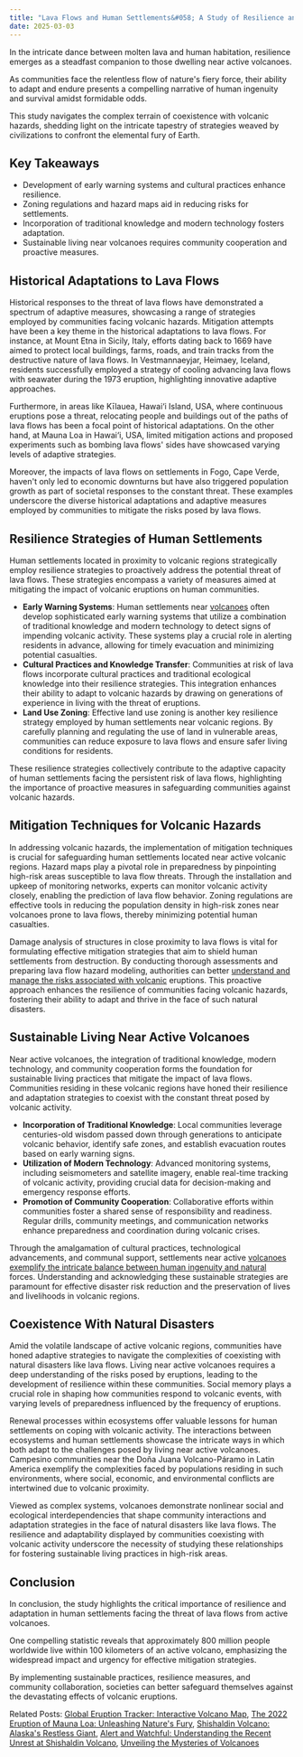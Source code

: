 ```yaml
---
title: "Lava Flows and Human Settlements&#058; A Study of Resilience and Adaptation"
date: 2025-03-03
---
```


In the intricate dance between molten lava and human habitation, resilience emerges as a steadfast companion to those dwelling near active volcanoes.

As communities face the relentless flow of nature's fiery force, their ability to adapt and endure presents a compelling narrative of human ingenuity and survival amidst formidable odds.

This study navigates the complex terrain of coexistence with volcanic hazards, shedding light on the intricate tapestry of strategies weaved by civilizations to confront the elemental fury of Earth.

## Key Takeaways

- Development of early warning systems and cultural practices enhance resilience.
- Zoning regulations and hazard maps aid in reducing risks for settlements.
- Incorporation of traditional knowledge and modern technology fosters adaptation.
- Sustainable living near volcanoes requires community cooperation and proactive measures.

## Historical Adaptations to Lava Flows

Historical responses to the threat of lava flows have demonstrated a spectrum of adaptive measures, showcasing a range of strategies employed by communities facing volcanic hazards. Mitigation attempts have been a key theme in the historical adaptations to lava flows. For instance, at Mount Etna in Sicily, Italy, efforts dating back to 1669 have aimed to protect local buildings, farms, roads, and train tracks from the destructive nature of lava flows. In Vestmannaeyjar, Heimaey, Iceland, residents successfully employed a strategy of cooling advancing lava flows with seawater during the 1973 eruption, highlighting innovative adaptive approaches.

Furthermore, in areas like Kīlauea, Hawai‘i Island, USA, where continuous eruptions pose a threat, relocating people and buildings out of the paths of lava flows has been a focal point of historical adaptations. On the other hand, at Mauna Loa in Hawai‘i, USA, limited mitigation actions and proposed experiments such as bombing lava flows' sides have showcased varying levels of adaptive strategies.

Moreover, the impacts of lava flows on settlements in Fogo, Cape Verde, haven't only led to economic downturns but have also triggered population growth as part of societal responses to the constant threat. These examples underscore the diverse historical adaptations and adaptive measures employed by communities to mitigate the risks posed by lava flows.

## Resilience Strategies of Human Settlements

Human settlements located in proximity to volcanic regions strategically employ resilience strategies to proactively address the potential threat of lava flows. These strategies encompass a variety of measures aimed at mitigating the impact of volcanic eruptions on human communities.

- **Early Warning Systems**: Human settlements near [volcanoes](https://magmamatters.com/geothermal-energy-and-its-volcanic-origins/ "Geothermal Energy and Its Volcanic Origins") often develop sophisticated early warning systems that utilize a combination of traditional knowledge and modern technology to detect signs of impending volcanic activity. These systems play a crucial role in alerting residents in advance, allowing for timely evacuation and minimizing potential casualties.
- **Cultural Practices and Knowledge Transfer**: Communities at risk of lava flows incorporate cultural practices and traditional ecological knowledge into their resilience strategies. This integration enhances their ability to adapt to volcanic hazards by drawing on generations of experience in living with the threat of eruptions.
- **Land Use Zoning**: Effective land use zoning is another key resilience strategy employed by human settlements near volcanic regions. By carefully planning and regulating the use of land in vulnerable areas, communities can reduce exposure to lava flows and ensure safer living conditions for residents.

These resilience strategies collectively contribute to the adaptive capacity of human settlements facing the persistent risk of lava flows, highlighting the importance of proactive measures in safeguarding communities against volcanic hazards.

## Mitigation Techniques for Volcanic Hazards

In addressing volcanic hazards, the implementation of mitigation techniques is crucial for safeguarding human settlements located near active volcanic regions. Hazard maps play a pivotal role in preparedness by pinpointing high-risk areas susceptible to lava flow threats. Through the installation and upkeep of monitoring networks, experts can monitor volcanic activity closely, enabling the prediction of lava flow behavior. Zoning regulations are effective tools in reducing the population density in high-risk zones near volcanoes prone to lava flows, thereby minimizing potential human casualties.

Damage analysis of structures in close proximity to lava flows is vital for formulating effective mitigation strategies that aim to shield human settlements from destruction. By conducting thorough assessments and preparing lava flow hazard modeling, authorities can better [understand and manage the risks associated with volcanic](https://magmamatters.com/understanding-volcanic-formation-a-comprehensive-guide/ "Understanding Volcanic Formation: A Comprehensive Guide") eruptions. This proactive approach enhances the resilience of communities facing volcanic hazards, fostering their ability to adapt and thrive in the face of such natural disasters.

## Sustainable Living Near Active Volcanoes

Near active volcanoes, the integration of traditional knowledge, modern technology, and community cooperation forms the foundation for sustainable living practices that mitigate the impact of lava flows. Communities residing in these volcanic regions have honed their resilience and adaptation strategies to coexist with the constant threat posed by volcanic activity.

- **Incorporation of Traditional Knowledge**: Local communities leverage centuries-old wisdom passed down through generations to anticipate volcanic behavior, identify safe zones, and establish evacuation routes based on early warning signs.
- **Utilization of Modern Technology**: Advanced monitoring systems, including seismometers and satellite imagery, enable real-time tracking of volcanic activity, providing crucial data for decision-making and emergency response efforts.
- **Promotion of Community Cooperation**: Collaborative efforts within communities foster a shared sense of responsibility and readiness. Regular drills, community meetings, and communication networks enhance preparedness and coordination during volcanic crises.

Through the amalgamation of cultural practices, technological advancements, and communal support, settlements near active [volcanoes exemplify the intricate balance between human ingenuity and natural](https://magmamatters.com/the-art-and-science-of-volcano-monitoring/ "The Art and Science of Volcano Monitoring") forces. Understanding and acknowledging these sustainable strategies are paramount for effective disaster risk reduction and the preservation of lives and livelihoods in volcanic regions.

## Coexistence With Natural Disasters

Amid the volatile landscape of active volcanic regions, communities have honed adaptive strategies to navigate the complexities of coexisting with natural disasters like lava flows. Living near active volcanoes requires a deep understanding of the risks posed by eruptions, leading to the development of resilience within these communities. Social memory plays a crucial role in shaping how communities respond to volcanic events, with varying levels of preparedness influenced by the frequency of eruptions.

Renewal processes within ecosystems offer valuable lessons for human settlements on coping with volcanic activity. The interactions between ecosystems and human settlements showcase the intricate ways in which both adapt to the challenges posed by living near active volcanoes. Campesino communities near the Doña Juana Volcano-Páramo in Latin America exemplify the complexities faced by populations residing in such environments, where social, economic, and environmental conflicts are intertwined due to volcanic proximity.

Viewed as complex systems, volcanoes demonstrate nonlinear social and ecological interdependencies that shape community interactions and adaptation strategies in the face of natural disasters like lava flows. The resilience and adaptability displayed by communities coexisting with volcanic activity underscore the necessity of studying these relationships for fostering sustainable living practices in high-risk areas.

## Conclusion

In conclusion, the study highlights the critical importance of resilience and adaptation in human settlements facing the threat of lava flows from active volcanoes.

One compelling statistic reveals that approximately 800 million people worldwide live within 100 kilometers of an active volcano, emphasizing the widespread impact and urgency for effective mitigation strategies.

By implementing sustainable practices, resilience measures, and community collaboration, societies can better safeguard themselves against the devastating effects of volcanic eruptions.

Related Posts: [Global Eruption Tracker: Interactive Volcano Map](https://magmamatters.com/global-eruption-tracker-interactive-volcano-map/), [The 2022 Eruption of Mauna Loa: Unleashing Nature's Fury](https://magmamatters.com/the-2022-eruption-of-mauna-loa-unleashing-natures-fury/), [Shishaldin Volcano: Alaska's Restless Giant](https://magmamatters.com/shishaldin-volcano-alaskas-restless-giant/), [Alert and Watchful: Understanding the Recent Unrest at Shishaldin Volcano](https://magmamatters.com/alert-and-watchful-understanding-the-recent-unrest-at-shishaldin-volcano/), [Unveiling the Mysteries of Volcanoes](https://magmamatters.com/unveiling-the-mysteries-of-volcanoes/)

